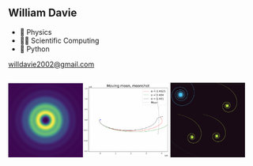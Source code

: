 ## William Davie

- 🧪 Physics
- 👨‍💻 Scientific Computing
- 🐍 Python

willdavie2002@gmail.com 
##
<img src="https://github.com/DrDavie1/DrDavie1/blob/main/Images/circ2.png" width="30%" height="30%"><img src="https://github.com/DrDavie1/DrDavie1/blob/main/Images/moonshot.png" width="35%" height="35%"><img src="https://github.com/DrDavie1/DrDavie1/blob/main/Images/sprialex.png" width="30%" height="30%"> 

